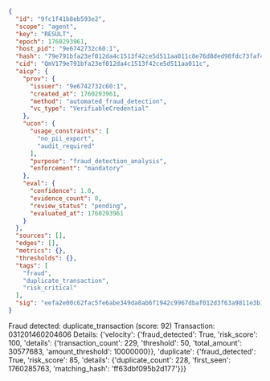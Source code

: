```json
{
  "id": "9fc1f41b8eb593e2",
  "scope": "agent",
  "key": "RESULT",
  "epoch": 1760293961,
  "host_pid": "9e6742732c60:1",
  "hash": "79e791bfa23ef012da4c1513f42ce5d511aa011c8e76d8ded98fdc73faf4e7a3",
  "cid": "QmV179e791bfa23ef012da4c1513f42ce5d511aa011c",
  "aicp": {
    "prov": {
      "issuer": "9e6742732c60:1",
      "created_at": 1760293961,
      "method": "automated_fraud_detection",
      "vc_type": "VerifiableCredential"
    },
    "ucon": {
      "usage_constraints": [
        "no_pii_export",
        "audit_required"
      ],
      "purpose": "fraud_detection_analysis",
      "enforcement": "mandatory"
    },
    "eval": {
      "confidence": 1.0,
      "evidence_count": 0,
      "review_status": "pending",
      "evaluated_at": 1760293961
    }
  },
  "sources": [],
  "edges": [],
  "metrics": {},
  "thresholds": {},
  "tags": [
    "fraud",
    "duplicate_transaction",
    "risk_critical"
  ],
  "sig": "eefa2e00c62fac5fe6abe349da8ab6f1942c9967dbaf012d3f63a9811e3b10ba"
}
```

Fraud detected: duplicate_transaction (score: 92)
Transaction: 031201460204606
Details: {'velocity': {'fraud_detected': True, 'risk_score': 100, 'details': {'transaction_count': 229, 'threshold': 50, 'total_amount': 30577683, 'amount_threshold': 10000000}}, 'duplicate': {'fraud_detected': True, 'risk_score': 85, 'details': {'duplicate_count': 228, 'first_seen': 1760285763, 'matching_hash': 'ff63dbf095b2d177'}}}